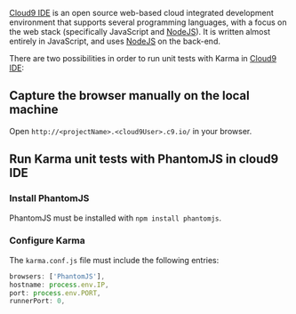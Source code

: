 [Cloud9 IDE] is an open source web-based cloud integrated development environment that supports several programming languages, with a focus on the web stack (specifically JavaScript and [NodeJS]). It is written almost entirely in JavaScript, and uses [NodeJS] on the back-end.


There are two possibilities in order to run unit tests with Karma in [Cloud9 IDE]:

## Capture the browser manually on the local machine

Open `http://<projectName>.<cloud9User>.c9.io/` in your browser.

## Run Karma unit tests with PhantomJS in cloud9 IDE

### Install PhantomJS
PhantomJS must be installed with `npm install phantomjs`.

### Configure Karma
The `karma.conf.js` file must include the following entries:

```javascript
browsers: ['PhantomJS'],
hostname: process.env.IP,
port: process.env.PORT,
runnerPort: 0,
```

[Cloud9 IDE]: https://c9.io/
[NodeJS]: http://nodejs.org/
